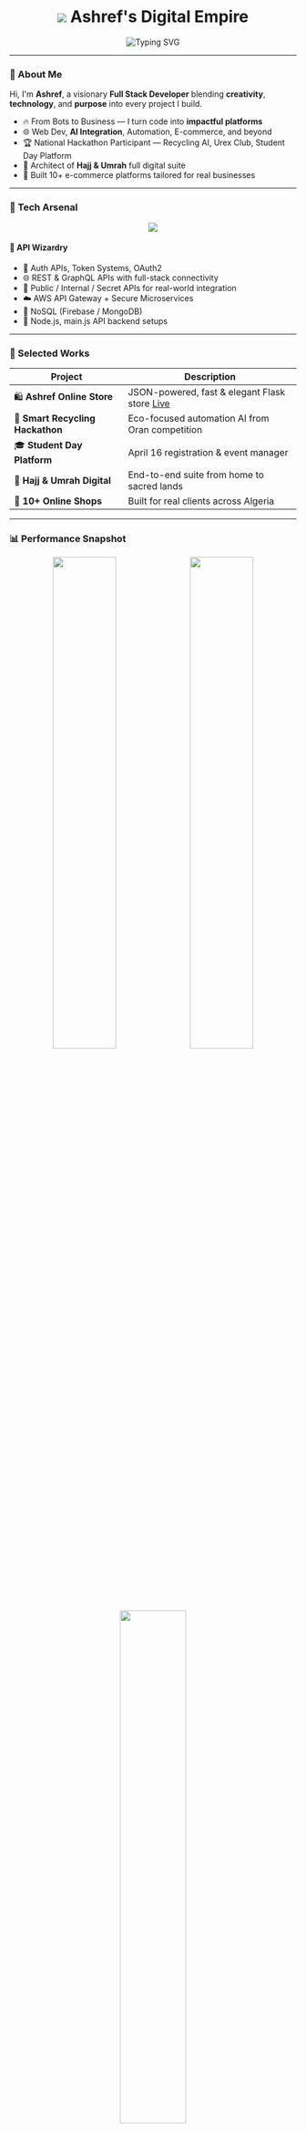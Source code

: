 <h1 align="center"><img src="https://img.icons8.com/emoji/48/rocket-emji.png"/> Ashref's Digital Empire</h1>

<p align="center">
  <img src="https://readme-typing-svg.demolab.com?font=Fira+Code&size=22&pause=1000&color=8B5CF6&vCenter=true&width=435&lines=Code+is+my+craft.;Design+is+my+signature.;AI+%26+APIs+are+my+tools.;From+Algeria+to+the+world." alt="Typing SVG" />
</p>

---

### 💎 About Me

Hi, I'm **Ashref**, a visionary **Full Stack Developer** blending **creativity**, **technology**, and **purpose** into every project I build.

- 🔥 From Bots to Business — I turn code into **impactful platforms**  
- 🌐 Web Dev, **AI Integration**, Automation, E-commerce, and beyond  
- 🏆 National Hackathon Participant — Recycling AI, Urex Club, Student Day Platform  
- 🕋 Architect of **Hajj & Umrah** full digital suite  
- 💼 Built 10+ e-commerce platforms tailored for real businesses  

---

### 🧠 Tech Arsenal

<p align="center">
  <img src="https://skillicons.dev/icons?i=python,flask,nodejs,html,css,js,mysql,nosql,docker,graphql,aws,git,vscode" />
</p>

#### 🔗 API Wizardry

- 🔐 Auth APIs, Token Systems, OAuth2  
- 🌐 REST & GraphQL APIs with full-stack connectivity  
- 🔁 Public / Internal / Secret APIs for real-world integration  
- ☁️ AWS API Gateway + Secure Microservices  
- 🧠 NoSQL (Firebase / MongoDB)  
- 🔧 Node.js, main.js API backend setups  

---

### 🚀 Selected Works

| Project | Description |
|--------|-------------|
| 🛍️ **Ashref Online Store** | JSON-powered, fast & elegant Flask store [Live](https://ashref.onrender.com) |
| 🧠 **Smart Recycling Hackathon** | Eco-focused automation AI from Oran competition |
| 🎓 **Student Day Platform** | April 16 registration & event manager |
| 🕋 **Hajj & Umrah Digital** | End-to-end suite from home to sacred lands |
| 🛒 **10+ Online Shops** | Built for real clients across Algeria |

---

### 📊 Performance Snapshot

<p align="center">
  <img src="https://github-readme-stats.vercel.app/api?username=Ashref2004&show_icons=true&theme=highcontrast" width="47%" />
  <img src="https://streak-stats.demolab.com?user=Ashref2004&theme=highcontrast" width="47%" />
</p>

<p align="center">
  <img src="https://github-readme-stats.vercel.app/api/top-langs/?username=Ashref2004&layout=compact&theme=highcontrast" width="48%" />
</p>

---

### ✨ Code With Vision

> “Code isn't just lines. It's the architecture of dreams, powered by logic and styled with soul.”

---

### 🤝 Connect With Me

<p align="center">
  <a href="https://instagram.com/a._.coding" target="_blank"><img src="https://img.shields.io/badge/Instagram-a._.coding-833AB4?style=for-the-badge&logo=instagram&logoColor=white"/></a>
  <a href="https://t.me/Ashref2004" target="_blank"><img src="https://img.shields.io/badge/Telegram-Ashref2004-0088cc?style=for-the-badge&logo=telegram&logoColor=white"/></a>
</p>

---

<p align="center">
  <b>✨ Welcome to my world of code, creation, and creative mastery.</b><br>
  <i>Let’s build the future — together.</i>
</p>
